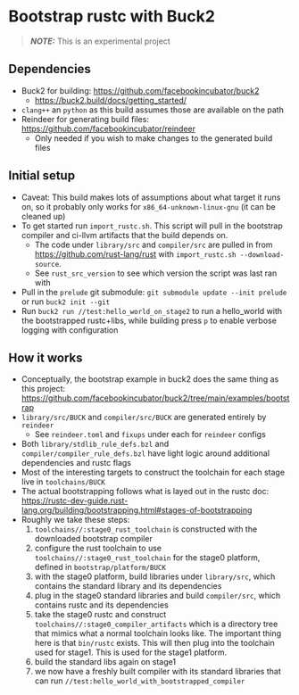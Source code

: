 # Bootstrap rustc with Buck2

> **_NOTE:_** This is an experimental project

## Dependencies
- Buck2 for building: <https://github.com/facebookincubator/buck2>
  - <https://buck2.build/docs/getting_started/>
- `clang++` an `python` as this build assumes those are available on the path
- Reindeer for generating build files: <https://github.com/facebookincubator/reindeer>
  - Only needed if you wish to make changes to the generated build files

## Initial setup

- Caveat: This build makes lots of assumptions about what target it runs on, so it probably only works for `x86_64-unknown-linux-gnu` (it can be cleaned up)
- To get started run `import_rustc.sh`. This script will pull in the bootstrap compiler and ci-llvm artifacts that the build depends on.
  - The code under `library/src` and `compiler/src` are pulled in from <https://github.com/rust-lang/rust> with `import_rustc.sh --download-source`.
  - See `rust_src_version` to see which version the script was last ran with
- Pull in the `prelude` git submodule: `git submodule update --init prelude` or run `buck2 init --git`
- Run `buck2 run //test:hello_world_on_stage2` to run a hello_world with the bootstrapped rustc+libs, while building press `p` to enable verbose logging with configuration

## How it works

- Conceptually, the bootstrap example in buck2 does the same thing as this project: <https://github.com/facebookincubator/buck2/tree/main/examples/bootstrap>
- `library/src/BUCK` and `compiler/src/BUCK` are generated entirely by `reindeer`
  - See `reindeer.toml` and `fixups` under each for `reindeer` configs
- Both `library/stdlib_rule_defs.bzl` and `compiler/compiler_rule_defs.bzl` have light logic around additional dependencies and rustc flags
- Most of the interesting targets to construct the toolchain for each stage live in `toolchains/BUCK`
- The actual bootstrapping follows what is layed out in the rustc doc: <https://rustc-dev-guide.rust-lang.org/building/bootstrapping.html#stages-of-bootstrapping>
- Roughly we take these steps:
  1. `toolchains//:stage0_rust_toolchain` is constructed with the downloaded bootstrap compiler
  1. configure the rust toolchain to use `toolchains//:stage0_rust_toolchain` for the stage0 platform, defined in `bootstrap/platform/BUCK`
  1. with the stage0 platform, build libraries under `library/src`, which contains the standard library and its dependencies
  1. plug in the stage0 standard libraries and build `compiler/src`, which contains rustc and its dependencies
  1. take the stage0 rustc and construct `toolchains//:stage0_compiler_artifacts` which is a directory tree that mimics what a normal toolchain looks like. The important thing here is that `bin/rustc` exists. This will then plug into the toolchain used for stage1. This is used for the stage1 platform.
  1. build the standard libs again on stage1
  1. we now have a freshly built compiler with its standard libraries that can run `//test:hello_world_with_bootstrapped_compiler`

